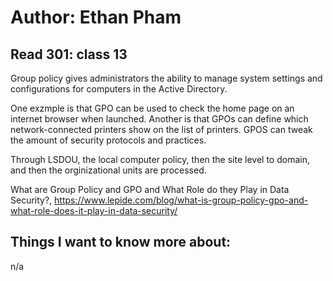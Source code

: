 # Author: Ethan Pham
## Read 301: class 13

Group policy gives administrators the ability to manage system settings and configurations for computers in the Active Directory.

One exzmple is that GPO can be used to check the home page on an internet browser when launched. Another is that GPOs can define which network-connected printers show on the list of printers. GPOS can tweak the amount of security protocols and practices.

Through LSDOU, the local computer policy, then the site level to domain, and then the orginizational units are processed.


What are Group Policy and GPO and What Role do they Play in Data Security?, https://www.lepide.com/blog/what-is-group-policy-gpo-and-what-role-does-it-play-in-data-security/ 


## Things I want to know more about:
n/a
